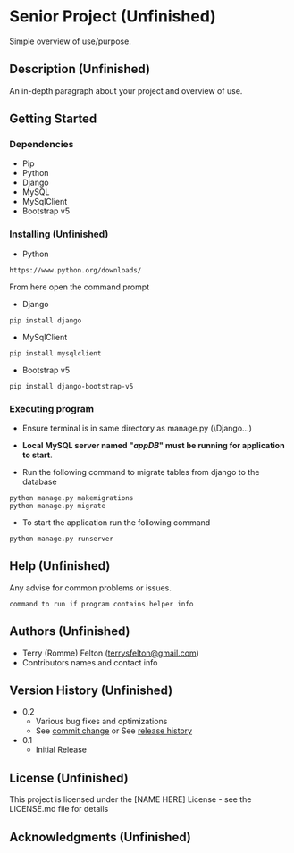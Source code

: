 # Senior Project (Unfinished)

Simple overview of use/purpose.

## Description (Unfinished)

An in-depth paragraph about your project and overview of use.

## Getting Started

### Dependencies
- Pip
- Python
- Django
- MySQL 
- MySqlClient
- Bootstrap v5

### Installing (Unfinished)

* Python
```
https://www.python.org/downloads/
```

From here open the command prompt

* Django
```
pip install django
```

* MySqlClient
```
pip install mysqlclient
```

* Bootstrap v5
```
pip install django-bootstrap-v5
```
### Executing program

* Ensure terminal is in same directory as manage.py (\Django\...)

* <b>Local MySQL server named "<i>appDB</i>" must be running for application to start</b>.

* Run the following command to migrate tables from django to the database
```
python manage.py makemigrations
python manage.py migrate
```


* To start the application run the following command
```
python manage.py runserver
```

## Help (Unfinished)

Any advise for common problems or issues.
```
command to run if program contains helper info
```

## Authors (Unfinished)

- Terry (Romme) Felton (terrysfelton@gmail.com)
- Contributors names and contact info


## Version History (Unfinished)

* 0.2
    * Various bug fixes and optimizations
    * See [commit change]() or See [release history]()
* 0.1
    * Initial Release

## License (Unfinished)

This project is licensed under the [NAME HERE] License - see the LICENSE.md file for details

## Acknowledgments (Unfinished)

